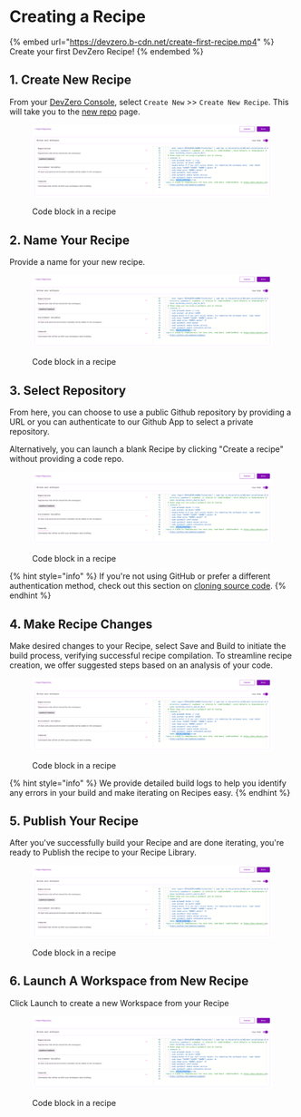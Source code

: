 # Creating a Recipe

{% embed url="https://devzero.b-cdn.net/create-first-recipe.mp4" %}
Create your first DevZero Recipe!
{% endembed %}

## 1. Create New Recipe
From your [DevZero Console](https://devzero.io/dashboard), select `Create New` >> `Create New Recipe`. This will take you to the [new repo](https://www.devzero.io/dashboard/new/repo) page.

<figure><img src="../.gitbook/assets/runtime-in-recipe.png" alt=""><figcaption><p>Code block in a recipe</p></figcaption></figure>

## 2. Name Your Recipe
Provide a name for your new recipe.

<figure><img src="../.gitbook/assets/runtime-in-recipe.png" alt=""><figcaption><p>Code block in a recipe</p></figcaption></figure>

## 3. Select Repository
From here, you can choose to use a public Github repository by providing a URL or you can authenticate to our Github App to select a private repository.

Alternatively, you can launch a blank Recipe by clicking "Create a recipe" without providing a code repo.

<figure><img src="../.gitbook/assets/runtime-in-recipe.png" alt=""><figcaption><p>Code block in a recipe</p></figcaption></figure>

{% hint style="info" %}
If you're not using GitHub or prefer a different authentication method, check out this section on [cloning source code](clone-source-code.md).
{% endhint %}

## 4. Make Recipe Changes
Make desired changes to your Recipe, select Save and Build to initiate the build process, verifying successful recipe compilation. To streamline recipe creation, we offer suggested steps based on an analysis of your code.

<figure><img src="../.gitbook/assets/runtime-in-recipe.png" alt=""><figcaption><p>Code block in a recipe</p></figcaption></figure>

{% hint style="info" %}
 We provide detailed build logs to help you identify any errors in your build and make iterating on Recipes easy.
{% endhint %}

## 5. Publish Your Recipe
After you've successfully build your Recipe and are done iterating, you're ready to Publish the recipe to your Recipe Library.

<figure><img src="../.gitbook/assets/runtime-in-recipe.png" alt=""><figcaption><p>Code block in a recipe</p></figcaption></figure>

## 6. Launch A Workspace from New Recipe
Click Launch to create a new Workspace from your Recipe

<figure><img src="../.gitbook/assets/runtime-in-recipe.png" alt=""><figcaption><p>Code block in a recipe</p></figcaption></figure>